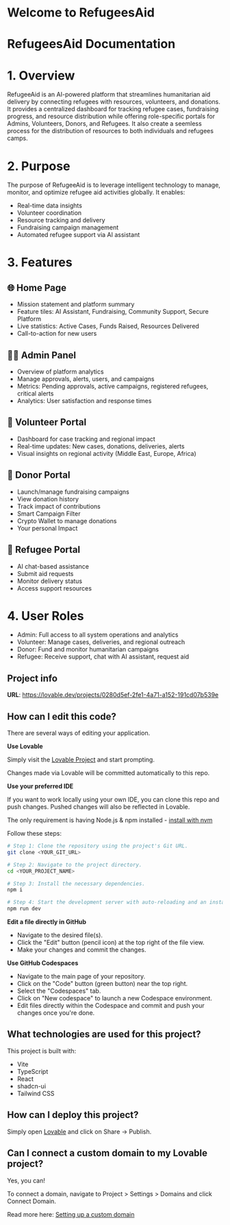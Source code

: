 # Welcome to RefugeesAid

# RefugeesAid Documentation

# 1. Overview

RefugeeAid is an AI-powered platform that streamlines humanitarian aid delivery by connecting refugees with resources, volunteers, and donations. It provides a centralized dashboard for tracking refugee cases, fundraising progress, and resource distribution while offering role-specific portals for Admins, Volunteers, Donors, and Refugees. It also create a seemless process for the distribution of resources to both individuals and refugees camps.

# 2. Purpose

The purpose of RefugeeAid is to leverage intelligent technology to manage, monitor, and optimize refugee aid activities globally. It enables:

*  Real-time data insights
*  Volunteer coordination
*  Resource tracking and delivery
*  Fundraising campaign management
*  Automated refugee support via AI assistant

# 3. Features

## 🌐 Home Page

* Mission statement and platform summary
* Feature tiles: AI Assistant, Fundraising, Community Support, Secure Platform
* Live statistics: Active Cases, Funds Raised, Resources Delivered
* Call-to-action for new users

## 🧑‍💼 Admin Panel

* Overview of platform analytics
* Manage approvals, alerts, users, and campaigns
* Metrics: Pending approvals, active campaigns, registered refugees, critical alerts
* Analytics: User satisfaction and response times

## 🤝 Volunteer Portal

* Dashboard for case tracking and regional impact
* Real-time updates: New cases, donations, deliveries, alerts
* Visual insights on regional activity (Middle East, Europe, Africa)

## 🔐 Donor Portal

* Launch/manage fundraising campaigns
* View donation history
* Track impact of contributions
* Smart Campaign Filter
* Crypto Wallet to manage donations
* Your personal Impact

## 🧍 Refugee Portal

* AI chat-based assistance
* Submit aid requests
* Monitor delivery status
* Access support resources

# 4. User Roles

* Admin: Full access to all system operations and analytics
* Volunteer: Manage cases, deliveries, and regional outreach
* Donor: Fund and monitor humanitarian campaigns
* Refugee: Receive support, chat with AI assistant, request aid

##
##


## Project info

**URL**: https://lovable.dev/projects/0280d5ef-2fe1-4a71-a152-191cd07b539e

## How can I edit this code?

There are several ways of editing your application.

**Use Lovable**

Simply visit the [Lovable Project](https://lovable.dev/projects/0280d5ef-2fe1-4a71-a152-191cd07b539e) and start prompting.

Changes made via Lovable will be committed automatically to this repo.

**Use your preferred IDE**

If you want to work locally using your own IDE, you can clone this repo and push changes. Pushed changes will also be reflected in Lovable.

The only requirement is having Node.js & npm installed - [install with nvm](https://github.com/nvm-sh/nvm#installing-and-updating)

Follow these steps:

```sh
# Step 1: Clone the repository using the project's Git URL.
git clone <YOUR_GIT_URL>

# Step 2: Navigate to the project directory.
cd <YOUR_PROJECT_NAME>

# Step 3: Install the necessary dependencies.
npm i

# Step 4: Start the development server with auto-reloading and an instant preview.
npm run dev
```

**Edit a file directly in GitHub**

- Navigate to the desired file(s).
- Click the "Edit" button (pencil icon) at the top right of the file view.
- Make your changes and commit the changes.

**Use GitHub Codespaces**

- Navigate to the main page of your repository.
- Click on the "Code" button (green button) near the top right.
- Select the "Codespaces" tab.
- Click on "New codespace" to launch a new Codespace environment.
- Edit files directly within the Codespace and commit and push your changes once you're done.

## What technologies are used for this project?

This project is built with:

- Vite
- TypeScript
- React
- shadcn-ui
- Tailwind CSS

## How can I deploy this project?

Simply open [Lovable](https://lovable.dev/projects/0280d5ef-2fe1-4a71-a152-191cd07b539e) and click on Share -> Publish.

## Can I connect a custom domain to my Lovable project?

Yes, you can!

To connect a domain, navigate to Project > Settings > Domains and click Connect Domain.

Read more here: [Setting up a custom domain](https://docs.lovable.dev/tips-tricks/custom-domain#step-by-step-guide)
